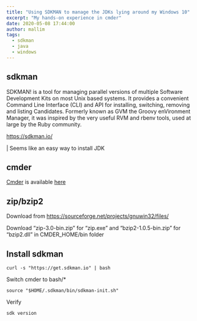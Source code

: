 ```yaml
---
title: "Using SDKMAN to manage the JDKs lying around my Windows 10"
excerpt: "My hands-on experience in cmder"
date: 2020-05-08 17:44:00
author: mallim
tags:
  - sdkman
  - java
  - windows
---
```


## sdkman

SDKMAN! is a tool for managing parallel versions of multiple Software Development Kits on most Unix based systems. It provides a convenient Command Line Interface (CLI) and API for installing, switching, removing and listing Candidates. Formerly known as GVM the Groovy enVironment Manager, it was inspired by the very useful RVM and rbenv tools, used at large by the Ruby community.

https://sdkman.io/

| Seems like an easy way to install JDK

## cmder

[Cmder](https://cmder.net/) is available [here](https://cmder.net/)

## zip/bzip2

Download from https://sourceforge.net/projects/gnuwin32/files/

Download “zip-3.0-bin.zip” for “zip.exe” and “bzip2-1.0.5-bin.zip” for “bzip2.dll” in CMDER_HOME/bin folder

## Install sdkman

```shell
curl -s "https://get.sdkman.io" | bash
```

Switch cmder to bash/\*

```shell
source "$HOME/.sdkman/bin/sdkman-init.sh"
```

Verify

```shell
sdk version
```
